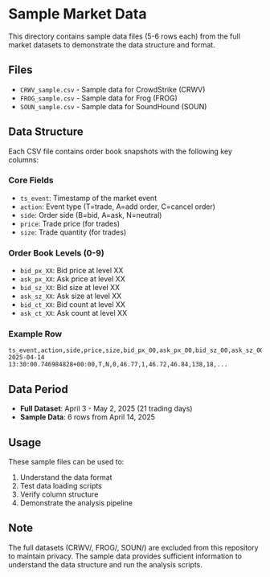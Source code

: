 # Sample Market Data

This directory contains sample data files (5-6 rows each) from the full market datasets to demonstrate the data structure and format.

## Files

- `CRWV_sample.csv` - Sample data for CrowdStrike (CRWV)
- `FROG_sample.csv` - Sample data for Frog (FROG)  
- `SOUN_sample.csv` - Sample data for SoundHound (SOUN)

## Data Structure

Each CSV file contains order book snapshots with the following key columns:

### Core Fields
- `ts_event`: Timestamp of the market event
- `action`: Event type (T=trade, A=add order, C=cancel order)
- `side`: Order side (B=bid, A=ask, N=neutral)
- `price`: Trade price (for trades)
- `size`: Trade quantity (for trades)

### Order Book Levels (0-9)
- `bid_px_XX`: Bid price at level XX
- `ask_px_XX`: Ask price at level XX
- `bid_sz_XX`: Bid size at level XX
- `ask_sz_XX`: Ask size at level XX
- `bid_ct_XX`: Bid count at level XX
- `ask_ct_XX`: Ask count at level XX

### Example Row
```
ts_event,action,side,price,size,bid_px_00,ask_px_00,bid_sz_00,ask_sz_00,...
2025-04-14 13:30:00.746984828+00:00,T,N,0,46.77,1,46.72,46.84,138,18,...
```

## Data Period
- **Full Dataset**: April 3 - May 2, 2025 (21 trading days)
- **Sample Data**: 6 rows from April 14, 2025

## Usage
These sample files can be used to:
1. Understand the data format
2. Test data loading scripts
3. Verify column structure
4. Demonstrate the analysis pipeline

## Note
The full datasets (CRWV/, FROG/, SOUN/) are excluded from this repository to maintain privacy. The sample data provides sufficient information to understand the data structure and run the analysis scripts. 
